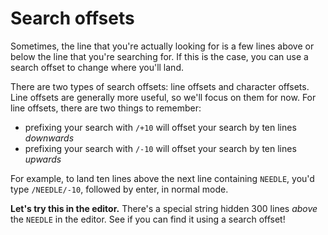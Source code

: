 # Search offsets

Sometimes, the line that you're actually looking for is a few lines above or below the line that you're searching for. If this is the case, you can use a search offset to change where you'll land.

There are two types of search offsets: line offsets and character offsets. Line offsets are generally more useful, so we'll focus on them for now. For line offsets, there are two things to remember:

- prefixing your search with `/+10` will offset your search by ten lines _downwards_
- prefixing your search with `/-10` will offset your search by ten lines _upwards_

For example, to land ten lines above the next line containing `NEEDLE`, you'd type `/NEEDLE/-10`, followed by enter, in normal mode.

**Let's try this in the editor.** There's a special string hidden 300 lines _above_ the `NEEDLE` in the editor. See if you can find it using a search offset!
